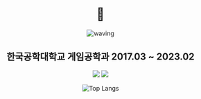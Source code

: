 <div align="center">
	
# 🚀<a id="waving">
![waving](https://capsule-render.vercel.app/api?type=waving&height=200&text=Kanaloa&fontAlign=80&fontAlignY=40&color=gradient)

## 한국공학대학교 게임공학과 2017.03 ~ 2023.02

<a href="https://en.cppreference.com/w/" target="_blank">
	<img src="https://img.shields.io/badge/C++-00599C?style={flat}&logo=C%2B%2B&logoColor=white"/></a>
<a href="https://www.python.org/" target="_blank">
  <img src="https://img.shields.io/badge/Python-3776AB?style={flat}&logo=python&logoColor=white"/> 
</a>
   	
![Top Langs](https://github-readme-stats.vercel.app/api/top-langs/?username=Kanaloa21&layout=compact&theme=nord)[](https://github.com/anuraghazra/github-readme-stats)

</div>
